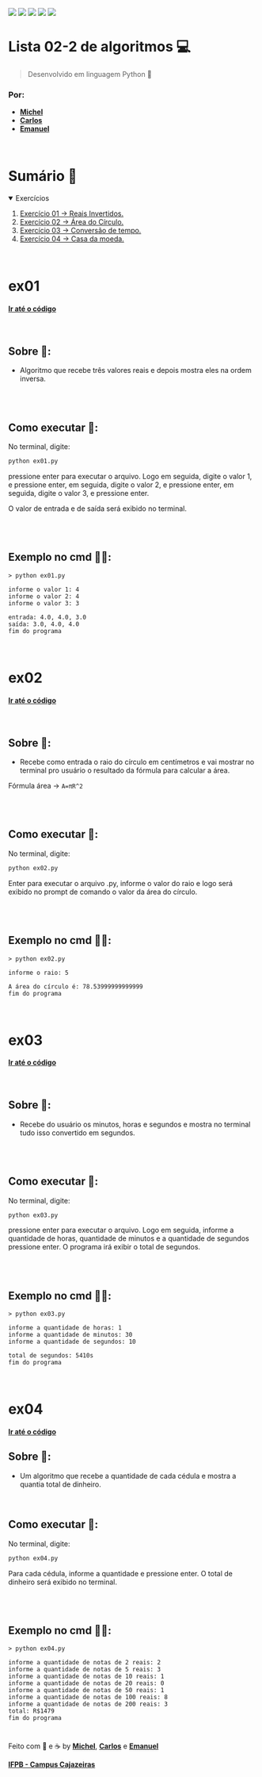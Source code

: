 <a href="#Sumario"><img src="https://img.shields.io/badge/Exerc%C3%ADcios-4-blue?style=for-the-badge"/></a>
<img src="https://img.shields.io/github/stars/Atividades-de-Algoritmos/Lista02-2-algoritmos?style=for-the-badge"/>
<img src="https://img.shields.io/badge/Lingua-Portugu%C3%AAs--Brasileiro-brightgreen?style=for-the-badge"/>
<a href="https://github.com/Atividades-de-Algoritmos/Lista02-2-algoritmos/graphs/contributors"><img src="https://img.shields.io/github/contributors/Atividades-de-Algoritmos/Lista02-2-algoritmos.svg?style=for-the-badge"/></a>
<a href="https://github.com/Atividades-de-Algoritmos/Lista02-2-algoritmos/blob/main/LICENSE"><img src="https://img.shields.io/github/license/Atividades-de-Algoritmos/Lista02-2-algoritmos.svg?style=for-the-badge"/></a>

# Lista 02-2 de algoritmos 💻
> Desenvolvido em linguagem Python 🐍
### Por:
- [**Michel**](https://github.com/MichelZero)
- [**Carlos**](https://github.com/SmokeDevL)
- [**Emanuel**](https://github.com/emanuelfranklyn)

<br>

# Sumário 🧮
<details open="open">
    <summary>Exercícios</summary>
    <ol>
        <li>
            <a href="#ex01">Exercício 01 -> Reais Invertidos.</a>
        </li>
        <li>
            <a href="#ex02">Exercício 02 -> Área do Círculo.</a>
        </li>
        <li>
            <a href="#ex03">Exercício 03 -> Conversão de tempo.</a>
        </li>
        <li>
            <a href="#ex04">Exercício 04 -> Casa da moeda.</a>
        </li>
    </ol>
</details>

<br>

# ex01
#### <a href="https://github.com/Atividades-de-Algoritmos/Lista02-2-algoritmos/blob/main/ex01.py">Ir até o código</a>

<br>

## Sobre 📒:
- Algoritmo que recebe três valores reais e depois mostra eles na ordem inversa.

<br><br>

## Como executar 💽:

No terminal, digite:
```cmd
python ex01.py
```
pressione enter para executar o arquivo. Logo em seguida, digite o valor 1, e pressione enter, em seguida, digite o valor 2, e pressione enter, em seguida, digite o valor 3, e pressione enter.

O valor de entrada e de saída será exibido no terminal.

<br><br>

## Exemplo no cmd 👨‍💻:
```
> python ex01.py

informe o valor 1: 4
informe o valor 2: 4
informe o valor 3: 3

entrada: 4.0, 4.0, 3.0
saída: 3.0, 4.0, 4.0
fim do programa
```
<br>
  
# ex02
#### <a href="https://github.com/Atividades-de-Algoritmos/Lista02-2-algoritmos/blob/main/ex02.py">Ir até o código</a>

<br>

## Sobre 📒:
- Recebe como entrada o raio do círculo em centímetros e vai mostrar no terminal pro usuário o resultado da fórmula para calcular a área.

Fórmula área -> `A=πR^2`

<br><br>

## Como executar 💽:
No terminal, digite:
```cmd
python ex02.py
```
Enter para executar o arquivo .py, informe o valor do raio e logo será exibido no prompt de comando o valor da área do círculo.

<br><br>

## Exemplo no cmd 👨‍💻:
```
> python ex02.py

informe o raio: 5

A área do círculo é: 78.53999999999999
fim do programa
```

<br>

# ex03
#### <a href="https://github.com/Atividades-de-Algoritmos/Lista02-2-algoritmos/blob/main/ex03.py">Ir até o código</a>

<br>

## Sobre 📒:
- Recebe do usuário os minutos, horas e segundos e mostra no terminal tudo isso convertido em segundos.

<br><br>

## Como executar 💽:
No terminal, digite:
```cmd
python ex03.py
```
pressione enter para executar o arquivo. Logo em seguida, informe a quantidade de horas, quantidade de minutos e a quantidade de segundos pressione enter.
O programa irá exibir o total de segundos.

<br>
<br>

## Exemplo no cmd 👨‍💻:
```
> python ex03.py

informe a quantidade de horas: 1
informe a quantidade de minutos: 30
informe a quantidade de segundos: 10

total de segundos: 5410s
fim do programa
```

<br>
 
# ex04
#### <a href="https://github.com/Atividades-de-Algoritmos/Lista02-algoritmos/blob/main/ex04.py">Ir até o código</a>
## Sobre 📒:
- Um algoritmo que recebe a quantidade de cada cédula e mostra a quantia total de dinheiro.

<br>

## Como executar 💽:
No terminal, digite:
```cmd
python ex04.py
```
Para cada cédula, informe a quantidade e pressione enter.
O total de dinheiro será exibido no terminal.

<br><br>

## Exemplo no cmd 👨‍💻:
```
> python ex04.py

informe a quantidade de notas de 2 reais: 2
informe a quantidade de notas de 5 reais: 3
informe a quantidade de notas de 10 reais: 1
informe a quantidade de notas de 20 reais: 0
informe a quantidade de notas de 50 reais: 1
informe a quantidade de notas de 100 reais: 8
informe a quantidade de notas de 200 reais: 3 
total: R$1479
fim do programa
```

#

Feito com 💚 e ☕ by [**Michel**](https://github.com/MichelZero), [**Carlos**](https://github.com/SmokeDevL) e [**Emanuel**](https://github.com/emanuelfranklyn)

[**IFPB - Campus Cajazeiras**](https://www.ifpb.edu.br)